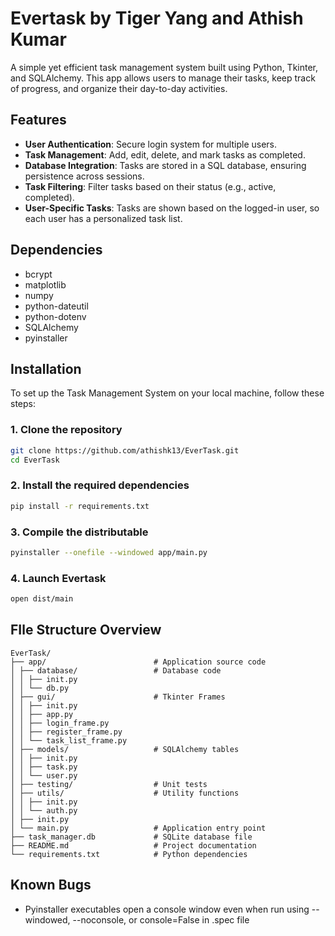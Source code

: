 # Evertask by Tiger Yang and Athish Kumar

A simple yet efficient task management system built using Python, Tkinter, and SQLAlchemy. This app allows users to manage their tasks, keep track of progress, and organize their day-to-day activities.

## Features

- **User Authentication**: Secure login system for multiple users.
- **Task Management**: Add, edit, delete, and mark tasks as completed.
- **Database Integration**: Tasks are stored in a SQL database, ensuring persistence across sessions.
- **Task Filtering**: Filter tasks based on their status (e.g., active, completed).
- **User-Specific Tasks**: Tasks are shown based on the logged-in user, so each user has a personalized task list.

## Dependencies
- bcrypt
- matplotlib
- numpy
- python-dateutil
- python-dotenv
- SQLAlchemy
- pyinstaller

## Installation

To set up the Task Management System on your local machine, follow these steps:

### 1. Clone the repository

```bash
git clone https://github.com/athishk13/EverTask.git
cd EverTask
```

### 2. Install the required dependencies

```bash
pip install -r requirements.txt
```

### 3. Compile the distributable

```bash
pyinstaller --onefile --windowed app/main.py
```

### 4. Launch Evertask

```bash
open dist/main
```

## FIle Structure Overview
```text
EverTask/
├── app/                        # Application source code
│ ├── database/                 # Database code
│ │ ├── init.py
│ │ └── db.py
│ ├── gui/                      # Tkinter Frames
│ │ ├── init.py
│ │ ├── app.py
│ │ ├── login_frame.py
│ │ ├── register_frame.py
│ │ └── task_list_frame.py
│ ├── models/                   # SQLAlchemy tables
│ │ ├── init.py
│ │ ├── task.py
│ │ └── user.py
│ ├── testing/                  # Unit tests
│ ├── utils/                    # Utility functions
│ │ ├── init.py
│ │ └── auth.py
│ ├── init.py
│ └── main.py                   # Application entry point
├── task_manager.db             # SQLite database file
├── README.md                   # Project documentation
└── requirements.txt            # Python dependencies
```

## Known Bugs
- Pyinstaller executables open a console window even when run using --windowed, --noconsole, or console=False in .spec file




